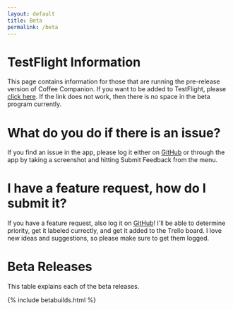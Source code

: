 ```yaml
---
layout: default
title: Beta
permalink: /beta
---
```


# TestFlight Information

This page contains information for those that are running the pre-release version of Coffee Companion. If you want to be added to TestFlight, please [click here](). If the link does not work, then there is no space in the beta program currently.

# What do you do if there is an issue?

If you find an issue in the app, please log it either on [GitHub](https://github.com/appsbymw/coffee-app/issues) or through the app by taking a screenshot and hitting Submit Feedback from the menu.

# I have a feature request, how do I submit it?

If you have a feature request, also log it on [GitHub](https://github.com/appsbymw/coffee-app/issues)! I'll be able to determine priority, get it labeled currectly, and get it added to the Trello board. I love new ideas and suggestions, so please make sure to get them logged.

# Beta Releases

This table explains each of the beta releases.

{% include betabuilds.html %}